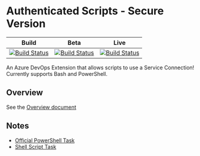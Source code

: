 # Authenticated Scripts - Secure Version

| Build | Beta | Live |
| -- | -- | -- |
| [![Build Status](https://dev.azure.com/cloudpup/Public%20Pen/_apis/build/status/Authenticated%20Scripts?branchName=main&stageName=Build)](https://dev.azure.com/cloudpup/Public%20Pen/_build/latest?definitionId=7&branchName=main) | [![Build Status](https://dev.azure.com/cloudpup/Public%20Pen/_apis/build/status/Authenticated%20Scripts?branchName=main&stageName=Publish%20Private%20Beta)](https://dev.azure.com/cloudpup/Public%20Pen/_build/latest?definitionId=7&branchName=main) | [![Build Status](https://dev.azure.com/cloudpup/Public%20Pen/_apis/build/status/Authenticated%20Scripts?branchName=main&stageName=Publish%20Public)](https://dev.azure.com/cloudpup/Public%20Pen/_build/latest?definitionId=7&branchName=main) |

An Azure DevOps Extension that allows scripts to use a Service Connection! Currently supports Bash and PowerShell. 

## Overview

See the [Overview document](./docs/Overview.md)

## Notes

* [Official PowerShell Task](https://github.com/microsoft/azure-pipelines-tasks/blob/master/Tasks/PowerShellV2/powershell.ts)
* [Shell Script Task](https://docs.microsoft.com/en-us/azure/devops/pipelines/tasks/utility/shell-script?view=azure-devops)
